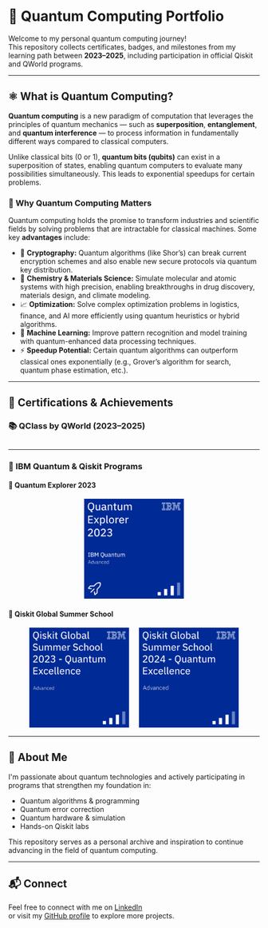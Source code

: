 # 🧠 Quantum Computing Portfolio

Welcome to my personal quantum computing journey!  
This repository collects certificates, badges, and milestones from my learning path between **2023–2025**, including participation in official Qiskit and QWorld programs.




---

## ⚛️ What is Quantum Computing?

**Quantum computing** is a new paradigm of computation that leverages the principles of quantum mechanics — such as **superposition**, **entanglement**, and **quantum interference** — to process information in fundamentally different ways compared to classical computers.

Unlike classical bits (0 or 1), **quantum bits (qubits)** can exist in a superposition of states, enabling quantum computers to evaluate many possibilities simultaneously. This leads to exponential speedups for certain problems.

### 🚀 Why Quantum Computing Matters

Quantum computing holds the promise to transform industries and scientific fields by solving problems that are intractable for classical machines. Some key **advantages** include:

- 🔐 **Cryptography:** Quantum algorithms (like Shor’s) can break current encryption schemes and also enable new secure protocols via quantum key distribution.
- 🧪 **Chemistry & Materials Science:** Simulate molecular and atomic systems with high precision, enabling breakthroughs in drug discovery, materials design, and climate modeling.
- 📈 **Optimization:** Solve complex optimization problems in logistics, finance, and AI more efficiently using quantum heuristics or hybrid algorithms.
- 🧠 **Machine Learning:** Improve pattern recognition and model training with quantum-enhanced data processing techniques.
- ⚡ **Speedup Potential:** Certain quantum algorithms can outperform classical ones exponentially (e.g., Grover’s algorithm for search, quantum phase estimation, etc.).

---

## 🏅 Certifications & Achievements

### 📚 QClass by QWorld (2023–2025)

<div style='display: flex; flex-wrap: wrap; gap: 20px; justify-content: center;'>

<!-- <a href="./_badges/ADEQUATE_Completion.png" target="_blank">
  <img src="./_badges/ADEQUATE_Completion.png" width="300" title="ADEQUATE Certificate 2025">
</a>

<a href="./_badges/QCourse501-2_Certificate.jpg" target="_blank">
  <img src="./_badges/QCourse501-2_Certificate.jpg" width="300" title="QCourse 501-2 (Sep–Dec 2024)">
</a>

<a href="./_badges/QCourse504-1_Certificate.jpg" target="_blank">
  <img src="./_badges/QCourse504-1_Certificate.jpg" width="300" title="QCourse 504-1 (Feb–May 2024)">
</a>

<a href="./_badges/QCourse501-1_Certificate.jpg" target="_blank">
  <img src="./_badges/QCourse501-1_Certificate.jpg" width="300" title="QCourse 501-1 (Sep 2023–Jan 2024)">
</a> -->

</div>

---

### 💠 IBM Quantum & Qiskit Programs

#### 🔷 Quantum Explorer 2023

<div style='display: flex; justify-content: center;'>
    <a href='https://www.credly.com/badges/1dfa6b06-c443-4d56-b6e8-3375dd7ad03b/linked_in_profile' target='_blank'>
        <img src='./_badges/quantum-explorer-2023-advanced.png' width='200' title="Quantum Explorer 2023 Badge">
    </a>
</div>

#### 🔷 Qiskit Global Summer School

<div style='display: flex; gap: 20px; justify-content: center;'>

<a href='https://www.credly.com/badges/a27d052e-9609-4c30-aeb7-8b86ab0fd75a/linked_in_profile' target='_blank'>
    <img src='./_badges/qiskit-global-summer-school-2023-quantum-excellence.png' width='200' title="Quantum Excellence 2023">
</a>

<a href='https://www.credly.com/badges/your-2024-badge-link' target='_blank'>
    <img src='./_badges/qiskit-global-summer-school-2024-quantum-excellence.png' width='200' title="Quantum Excellence 2024">
</a>

</div>

---

## 🧠 About Me

I'm passionate about quantum technologies and actively participating in programs that strengthen my foundation in:

- Quantum algorithms & programming
- Quantum error correction
- Quantum hardware & simulation
- Hands-on Qiskit labs

This repository serves as a personal archive and inspiration to continue advancing in the field of quantum computing.

---

## 📬 Connect

Feel free to connect with me on [LinkedIn](https://www.linkedin.com/in/diegogerwig)  
or visit my [GitHub profile](https://github.com/diegogerwig) to explore more projects.

